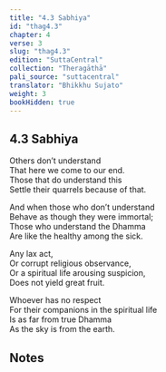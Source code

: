 ```yaml
---
title: "4.3 Sabhiya"
id: "thag4.3"
chapter: 4
verse: 3
slug: "thag4.3"
edition: "SuttaCentral"
collection: "Theragāthā"
pali_source: "suttacentral"
translator: "Bhikkhu Sujato"
weight: 3
bookHidden: true
---
```


## 4.3 Sabhiya  


Others don’t understand  
That here we come to our end.  
Those that do understand this  
Settle their quarrels because of that.  

And when those who don’t understand  
Behave as though they were immortal;  
Those who understand the Dhamma  
Are like the healthy among the sick.  

Any lax act,  
Or corrupt religious observance,  
Or a spiritual life arousing suspicion,  
Does not yield great fruit.  

Whoever has no respect  
For their companions in the spiritual life  
Is as far from true Dhamma  
As the sky is from the earth.

## Notes